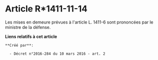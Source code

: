 # Article R*1411-11-14

Les mises en demeure prévues à l'article L. 1411-6 sont prononcées par le ministre de la défense.

**Liens relatifs à cet article**

	**Créé par**:

	  - Décret n°2016-284 du 10 mars 2016 - art. 2
